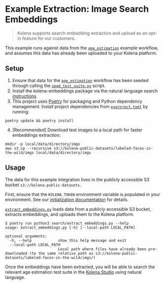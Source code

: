 # Example Extraction: Image Search Embeddings

> Kolena supports search embedding extraction and upload as an opt-in feature for our customers.

This example runs against data from the [`age_estimation`](../age_estimation) example workflow, and assumes this
data has already been uploaded to your Kolena platform.

## Setup

1. Ensure that data for the [`age_estimation`](../age_estimation) workflow has been seeded through calling the
[`seed_test_suite.py`](../age_estimation/age_estimation/seed_test_suite.py) script.
2. Install the kolena-embeddings package via the natural language search [instructions](https://docs.kolena.io/workflow/advanced-usage/set-up-natural-language-search/#poetry)
3. This project uses [Poetry](https://python-poetry.org/) for packaging and Python dependency management. Install project
dependencies from [`pyproject.toml`](./pyproject.toml) by running:

```shell
poetry update && poetry install
```

4. [Recommended] Download test images to a local path for faster embeddings extraction:

```shell
mkdir -p local/data/directory/imgs
aws s3 cp --recursive s3://kolena-public-datasets/labeled-faces-in-the-wild/imgs local/data/directory/imgs
```

## Usage

The data for this example integration lives in the publicly accessible S3 bucket `s3://kolena-public-datasets`.

First, ensure that the `KOLENA_TOKEN` environment variable is populated in your environment. See our
[initialization documentation](https://docs.kolena.io/installing-kolena/#initialization) for details.

[`extract_embeddings.py`](search/extract_embeddings.py) loads data from a publicly accessible S3 bucket, extracts embeddings,
and uploads them to the Kolena platform.

```shell
$ poetry run python3 search/extract_embeddings.py --help
usage: extract_embeddings.py [-h] [--local-path LOCAL_PATH]

optional arguments:
  -h, --help            show this help message and exit
  --local-path LOCAL_PATH
                        Local path where files have already been pre-downloaded (to the same relative path as s3://kolena-public-datasets/labeled-faces-in-the-wild/imgs/)
```

Once the embeddings have been extracted, you will be able to search the relevant
age estimation test suite in the [Kolena Studio](https://app.kolena.io/redirect/studio) using natural language.
